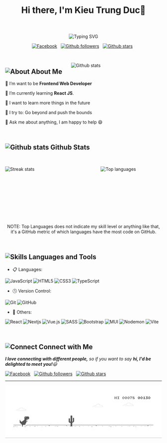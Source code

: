 # <p align="center"><b>Hi there, I'm Kieu Trung Duc👋</b></p>

<br>

<div align="center">

![Typing SVG](https://readme-typing-svg.herokuapp.com?font=ROBOT&size=25&color=39FF14&background=000000&center=true&vCenter=true&width=490&lines=%3E+Welcome+to+my+GitHub+profile...!)

<a href="https://www.facebook.com/profile.php?id=100028700946472"><img src="https://img.shields.io/badge/MANXOAN-Facebook-blue" alt="Facebook" /></a>&nbsp;&nbsp;
<a href="https://github.com/kieuduc123?tab=followers"><img src="https://img.shields.io/github/followers/kieuduc123?style=social" alt="Github followers" /></a>&nbsp;&nbsp;
<a href="https://github.com/kieuduc123?tab=repositories"><img src="https://img.shields.io/github/stars/kieuduc123?affiliations=OWNER&style=social" alt="Github stars" /></a>&nbsp;&nbsp;


</div>

<br>
<p>

<img align="right" width="58%" src="https://github-readme-stats.vercel.app/api?username=kieuduc123&show_icons=true&theme=dracula&rank_icon=github&line_height=30px" alt="Github stats">

</P>

## <img width="25" src="https://c.tenor.com/NCRHhqkXrJYAAAAi/programmers-go-internet.gif" alt="About"> <b>About Me</b>

🔭 I’m want to be <strong>Frontend Web Developer</strong>

🌱 I’m currently learning <strong>React JS</strong>.

🥅 I want to learn more things in the future

🧗 I try to: Go beyond and push the bounds

💬 Ask me about anything, I am happy to help :smile:

<br>

## <img width="25" src="https://media.giphy.com/media/iY8CRBdQXODJSCERIr/giphy.gif" alt="Github stats"> <b>Github Stats</b>

<br>

<p>
<p>
  <img align="left" width="54%" src="https://streak-stats.demolab.com/?user=kieuduc123&theme=dracula&fire=FF801F" alt="Streak stats">
  <img align="right" width="39%" src="https://github-readme-stats.vercel.app/api/top-langs/?username=kieuduc123&size_weight=0.5&count_weight=0.5&layout=compact&theme=dracula&hide=" alt="Top languages">
</p>

</p>

<br><br><br><br><br><br><br><br><br><br>

<p align="center">
  NOTE: Top Languages does not indicate my skill level or anything like that, it's a GitHub metric of which languages have the most code on GitHub.
</p>

<br>

## <img width ="25" src="https://media2.giphy.com/media/QssGEmpkyEOhBCb7e1/giphy.gif?cid=ecf05e47a0n3gi1bfqntqmob8g9aid1oyj2wr3ds3mg700bl&rid=giphy.gif" alt="Skills"><b> Languages and Tools</b>

-   📋 Languages:

![JavaScript](https://img.shields.io/badge/javascript-%23323330.svg?style=for-the-badge&logo=javascript&logoColor=%23F7DF1E)
![HTML5](https://img.shields.io/badge/html5-%23E34F26.svg?style=for-the-badge&logo=html5&logoColor=white)
![CSS3](https://img.shields.io/badge/css3-%231572B6.svg?style=for-the-badge&logo=css3&logoColor=white)
![TypeScript](https://img.shields.io/badge/typescript-%23007ACC.svg?style=for-the-badge&logo=typescript&logoColor=white)

-   🕓 Version Control:

![Git](https://img.shields.io/badge/git-%23F05033.svg?style=for-the-badge&logo=git&logoColor=white)
![GitHub](https://img.shields.io/badge/github-%23121011.svg?style=for-the-badge&logo=github&logoColor=white)

-   🥅 Others:

![React](https://img.shields.io/badge/react-%2320232a.svg?style=for-the-badge&logo=react&logoColor=%2361DAFB)
![Nextjs](https://img.shields.io/badge/Next.js-%23000000.svg?style=for-the-badge&logo=nextdotjs&logoColor=white)
![Vue.js](https://img.shields.io/badge/vuejs-%2335495e.svg?style=for-the-badge&logo=vuedotjs&logoColor=%234FC08D)
![SASS](https://img.shields.io/badge/SASS-hotpink.svg?style=for-the-badge&logo=SASS&logoColor=white)
![Bootstrap](https://img.shields.io/badge/bootstrap-%238511FA.svg?style=for-the-badge&logo=bootstrap&logoColor=white)
![MUI](https://img.shields.io/badge/MUI-%230081CB.svg?style=for-the-badge&logo=mui&logoColor=white)
![Nodemon](https://img.shields.io/badge/NODEMON-%23323330.svg?style=for-the-badge&logo=nodemon&logoColor=%BBDEAD)
![Vite](https://img.shields.io/badge/vite-%23646CFF.svg?style=for-the-badge&logo=vite&logoColor=white)

<br>

## <img width='30' src="https://media.giphy.com/media/LnQjpWaON8nhr21vNW/giphy.gif" alt="Connect"> <b>Connect with Me</b>

<em><b>I love connecting with different people,</b> so if you want to say <b>hi, I'd be delighted to meet you!</b>😃</em>

<a href="https://www.facebook.com/profile.php?id=100028700946472"><img src="https://img.shields.io/badge/MANXOAN-Facebook-blue" alt="Facebook" /></a>&nbsp;&nbsp;
<a href="https://github.com/kieuduc123?tab=followers"><img src="https://img.shields.io/github/followers/kieuduc123?style=social" alt="Github followers" /></a>&nbsp;&nbsp;
<a href="https://github.com/kieuduc123?tab=repositories"><img src="https://img.shields.io/github/stars/kieuduc123?affiliations=OWNER&style=social" alt="Github stars" /></a>&nbsp;&nbsp;


---

![Dino](https://raw.githubusercontent.com/sanket9006/sanket9006/master/dino.gif)
